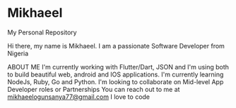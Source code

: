 # Mikhaeel
My Personal Repository


Hi there, my name is Mikhaeel.
I am a passionate Software Developer from Nigeria

ABOUT ME
  I'm currently working with Flutter/Dart, JSON and I'm using both to build beautiful web, android and IOS applications.
  I'm currently learning NodeJs, Ruby, Go and Python.
  I'm looking to collaborate on Mid-level App Developer roles or Partnerships
  You can reach out to me at mikhaeelogunsanya77@gmail.com
  I love to code
